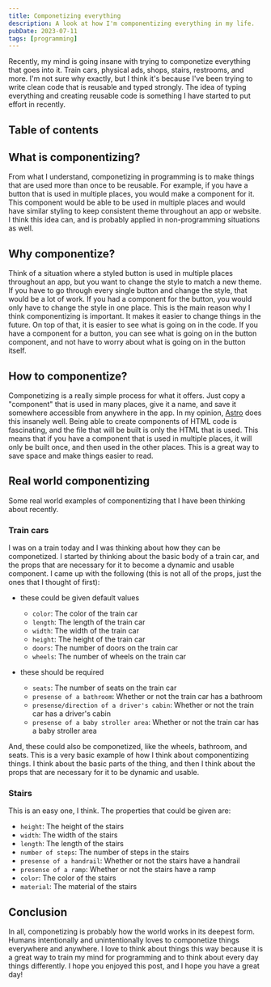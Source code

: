 ```yaml
---
title: Componetizing everything
description: A look at how I'm componentizing everything in my life.
pubDate: 2023-07-11
tags: [programming]
---
```


Recently, my mind is going insane with trying to componetize everything that goes into it. Train cars, physical ads, shops, stairs, restrooms, and more. I'm not sure why exactly, but I think it's because I've been trying to write clean code that is reusable and typed strongly. The idea of typing everything and creating reusable code is something I have started to put effort in recently.

## Table of contents

## What is componentizing?

From what I understand, componetizing in programming is to make things that are used more than once to be reusable. For example, if you have a button that is used in multiple places, you would make a component for it. This component would be able to be used in multiple places and would have similar styling to keep consistent theme throughout an app or website. I think this idea can, and is probably applied in non-programming situations as well.

## Why componentize?

Think of a situation where a styled button is used in multiple places throughout an app, but you want to change the style to match a new theme. If you have to go through every single button and change the style, that would be a lot of work. If you had a component for the button, you would only have to change the style in one place. This is the main reason why I think componentizing is important. It makes it easier to change things in the future. On top of that, it is easier to see what is going on in the code. If you have a component for a button, you can see what is going on in the button component, and not have to worry about what is going on in the button itself.

## How to componentize?

Componetizing is a really simple process for what it offers. Just copy a "component" that is used in many places, give it a name, and save it somewhere accessible from anywhere in the app. In my opinion, [Astro](https://astro.build/) does this insanely well. Being able to create components of HTML code is fascinating, and the file that will be built is only the HTML that is used. This means that if you have a component that is used in multiple places, it will only be built once, and then used in the other places. This is a great way to save space and make things easier to read.

## Real world componentizing

Some real world examples of componentizing that I have been thinking about recently.

### Train cars

I was on a train today and I was thinking about how they can be componetized. I started by thinking about the basic body of a train car, and the props that are necessary for it to become a dynamic and usable component. I came up with the following (this is not all of the props, just the ones that I thought of first):

- these could be given default values

  - `color`: The color of the train car
  - `length`: The length of the train car
  - `width`: The width of the train car
  - `height`: The height of the train car
  - `doors`: The number of doors on the train car
  - `wheels`: The number of wheels on the train car

- these should be required
  - `seats`: The number of seats on the train car
  - `presense of a bathroom`: Whether or not the train car has a bathroom
  - `presense/direction of a driver's cabin`: Whether or not the train car has a driver's cabin
  - `presense of a baby stroller area`: Whether or not the train car has a baby stroller area

And, these could also be componetized, like the wheels, bathroom, and seats. This is a very basic example of how I think about componentizing things. I think about the basic parts of the thing, and then I think about the props that are necessary for it to be dynamic and usable.

### Stairs

This is an easy one, I think. The properties that could be given are:

- `height`: The height of the stairs
- `width`: The width of the stairs
- `length`: The length of the stairs
- `number of steps`: The number of steps in the stairs
- `presense of a handrail`: Whether or not the stairs have a handrail
- `presense of a ramp`: Whether or not the stairs have a ramp
- `color`: The color of the stairs
- `material`: The material of the stairs

## Conclusion

In all, componetizing is probably how the world works in its deepest form. Humans intentionally and unintentionally loves to componetize things everywhere and anywhere. I love to think about things this way because it is a great way to train my mind for programming and to think about every day things differently. I hope you enjoyed this post, and I hope you have a great day!
